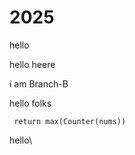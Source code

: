 # 2025


hello 

hello 
heere

i am Branch-B
 

 hello folks

     return max(Counter(nums))

 hello\